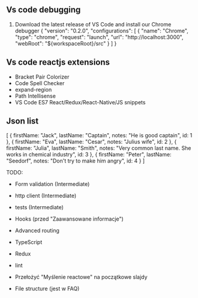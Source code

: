 ## Vs code debugging

1. Download the latest release of VS Code and install our Chrome debugger
{
    "version": "0.2.0",
    "configurations": [
        {
            "name": "Chrome",
            "type": "chrome",
            "request": "launch",
            "url": "http://localhost:3000",
            "webRoot": "${workspaceRoot}/src"
        }
    ]
}

## Vs code reactjs extensions

- Bracket Pair Colorizer
- Code Spell Checker
- expand-region
- Path Intellisense
- VS Code ES7 React/Redux/React-Native/JS snippets

## Json list

[
    { firstName: "Jack", lastName: "Captain", notes: "He is good captain", id: 1 },
    { firstName: "Eva", lastName: "Cesar", notes: "Julius wife", id: 2 },
    { firstName: "Julia", lastName: "Smith", notes: "Very common last name. She works in chemical industry", id: 3 },
    { firstName: "Peter", lastName: "Seedorf", notes: "Don't try to make him angry", id: 4 }
]


TODO: 
- Form validation (Intermediate)
- http client (Intermediate)
- tests (Intermediate)
- Hooks (przed "Zaawansowane informacje")
- Advanced routing
- TypeScript
- Redux
- lint


- Przełożyć "Myślenie reactowe" na początkowe slajdy
- File structure (jest w FAQ)

